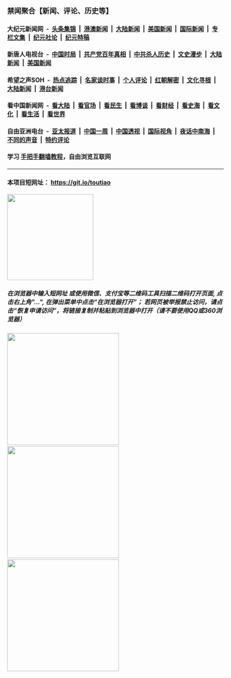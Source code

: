 ### 禁闻聚合【新闻、评论、历史等】

#### 大纪元新闻网 &nbsp;-&nbsp; [头条集锦](indexes/E头条集锦.md?t=02111022) &nbsp;|&nbsp; [港澳新闻](indexes/E港澳新闻.md?t=02111022)  &nbsp;|&nbsp; [大陆新闻](indexes/E大陆新闻.md?t=02111022) &nbsp;|&nbsp; [美国新闻](indexes/E美国新闻.md?t=02111022) &nbsp;|&nbsp; [国际新闻](indexes/E国际新闻.md?t=02111022) &nbsp;|&nbsp; [专栏文集](indexes/E专栏文集.md?t=02111022) &nbsp;|&nbsp; [纪元社论](indexes/E纪元社论.md?t=02111022) &nbsp;|&nbsp; [纪元特稿](indexes/E纪元特稿.md?t=02111022) 

#### 新唐人电视台 &nbsp;-&nbsp; [中国时局](indexes/N中国时局.md?t=02111022) &nbsp;|&nbsp; [共产党百年真相](indexes/N共产党百年真相.md?t=02111022) &nbsp;|&nbsp; [中共杀人历史](indexes/N中共杀人历史.md?t=02111022) &nbsp;|&nbsp; [文史漫步](indexes/N文史漫步.md?t=02111022) &nbsp;|&nbsp; [大陆新闻](indexes/N大陆新闻.md?t=02111022) &nbsp;|&nbsp; [美国新闻](indexes/N美国新闻.md?t=02111022)

#### 希望之声SOH &nbsp;-&nbsp; [热点追踪](indexes/H热点追踪.md?t=02111022) &nbsp;|&nbsp; [名家谈时事](indexes/H名家谈时事.md?t=02111022) &nbsp;|&nbsp; [个人评论](indexes/H个人评论.md?t=02111022)  &nbsp;|&nbsp; [红朝解密](indexes/H红朝解密.md?t=02111022) &nbsp;|&nbsp; [文化寻根](indexes/H文化寻根.md?t=02111022) &nbsp;|&nbsp; [大陆新闻](indexes/H大陆新闻.md?t=02111022) &nbsp;|&nbsp; [港台新闻](indexes/H港台新闻.md?t=02111022)

#### 看中国新闻网 &nbsp;-&nbsp; [看大陆](indexes/S看大陆.md?t=02111022) &nbsp;|&nbsp; [看官场](indexes/S看官场.md?t=02111022) &nbsp;|&nbsp; [看民生](indexes/S看民生.md?t=02111022)  &nbsp;|&nbsp; [看博谈](indexes/S看博谈.md?t=02111022) &nbsp;|&nbsp; [看财经](indexes/S看财经.md?t=02111022) &nbsp;|&nbsp; [看史海](indexes/S看史海.md?t=02111022) &nbsp;|&nbsp; [看文化](indexes/S看文化.md?t=02111022) &nbsp;|&nbsp; [看生活](indexes/S看生活.md?t=02111022) &nbsp;|&nbsp; [看世界](indexes/S看世界.md?t=02111022)

#### 自由亚洲电台 &nbsp;-&nbsp; [亚太报道](indexes/R亚太报道.md?t=02111022) &nbsp;|&nbsp; [中国一周](indexes/R中国一周.md?t=02111022) &nbsp;|&nbsp; [中国透视](indexes/R中国透视.md?t=02111022)  &nbsp;|&nbsp; [国际视角](indexes/R国际视角.md?t=02111022) &nbsp;|&nbsp; [夜话中南海](indexes/R夜话中南海.md?t=02111022) &nbsp;|&nbsp; [不同的声音](indexes/R不同的声音.md?t=02111022) &nbsp;|&nbsp; [特约评论](indexes/R特约评论.md?t=02111022)

#### 学习 [手把手翻墙教程](https://github.com/gfw-breaker/guides/wiki)，自由浏览互联网

----

#### 本项目短网址： https://git.io/toutiao
<img src="https://raw.githubusercontent.com/gfw-breaker/banned-news/master/scripts/img/qr.png" width="200px"/>  

##### 在浏览器中输入短网址 或使用微信、支付宝等二维码工具扫描二维码打开页面, 点击右上角"...", 在弹出菜单中点击“在浏览器打开”； 若网页被举报禁止访问，请点击“恢复申请访问”，将链接复制并粘贴到浏览器中打开（请不要使用QQ或360浏览器）

<img src="https://raw.githubusercontent.com/gfw-breaker/banned-news/master/scripts/img/1.png" width="260px"/> &nbsp; <img src="https://raw.githubusercontent.com/gfw-breaker/banned-news/master/scripts/img/2.png" width="260px"/> &nbsp; <img src="https://raw.githubusercontent.com/gfw-breaker/banned-news/master/scripts/img/3.png" width="260px"/>

